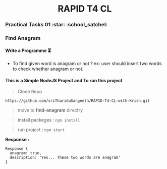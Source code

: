 <h1 align="center">RAPID T4 CL</h1>
<h3>Practical Tasks 01 :star: :school_satchel: </h3> 

### Find Anagram

#### Write a Programme :hourglass_flowing_sand:
- To find given word is anagram or not ?
	ex: user should insert two words to check whether anagram or not.

#### This is a Simple NodeJS Project and To run this project

> Clone Repo 
````
https://github.com/sriThariduSangeeth/RAPID-T4-CL-with-Krish.git
````
> move to **find-anagram** directry

> install packeges :
	````
	npm install
	````
	
> run project :
	````
	npm start
	````

**Response :**
````
Response {
  anagram: true,
  description: 'Yes... These two words are anagram'
}

````

